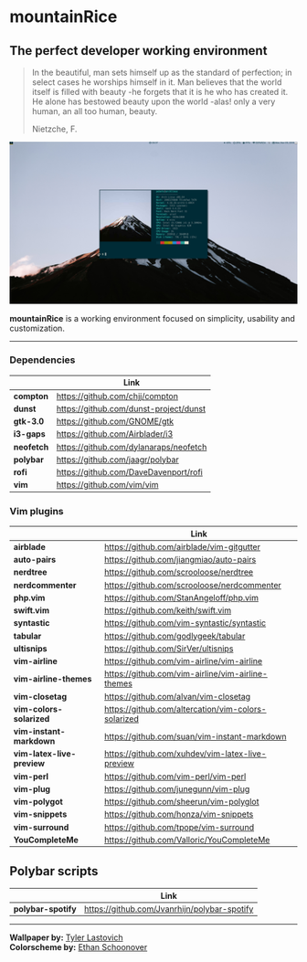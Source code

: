 # mountainRice
## The perfect developer working environment

>In the beautiful, man sets himself up as the standard of perfection; in select cases he worships himself in it. 
>Man believes that the world itself is filled with beauty -he forgets that it is he who has created it. 
>He alone has bestowed beauty upon the world -alas! only a very human, an all too human, beauty.
>
>Nietzche, F.

![Image](.mountainrice/screenshot.png "mountainRice")

**mountainRice** is a working environment focused on simplicity, usability and customization.

---

### Dependencies
| | Link |
--- | ---
**compton** | https://github.com/chjj/compton
**dunst** | https://github.com/dunst-project/dunst
**gtk-3.0** | https://github.com/GNOME/gtk
**i3-gaps** | https://github.com/Airblader/i3
**neofetch** | https://github.com/dylanaraps/neofetch
**polybar** | https://github.com/jaagr/polybar
**rofi** | https://github.com/DaveDavenport/rofi
**vim** | https://github.com/vim/vim

### Vim plugins
| | Link |
--- | ---
**airblade** | https://github.com/airblade/vim-gitgutter
**auto-pairs** | https://github.com/jiangmiao/auto-pairs
**nerdtree** | https://github.com/scrooloose/nerdtree
**nerdcommenter** | https://github.com/scrooloose/nerdcommenter
**php.vim** | https://github.com/StanAngeloff/php.vim
**swift.vim** | https://github.com/keith/swift.vim
**syntastic** | https://github.com/vim-syntastic/syntastic
**tabular** | https://github.com/godlygeek/tabular
**ultisnips** | https://github.com/SirVer/ultisnips
**vim-airline** | https://github.com/vim-airline/vim-airline
**vim-airline-themes** | https://github.com/vim-airline/vim-airline-themes
**vim-closetag** | https://github.com/alvan/vim-closetag
**vim-colors-solarized** | https://github.com/altercation/vim-colors-solarized
**vim-instant-markdown** | https://github.com/suan/vim-instant-markdown
**vim-latex-live-preview** | https://github.com/xuhdev/vim-latex-live-preview
**vim-perl** | https://github.com/vim-perl/vim-perl
**vim-plug** | https://github.com/junegunn/vim-plug
**vim-polygot** | https://github.com/sheerun/vim-polyglot
**vim-snippets** | https://github.com/honza/vim-snippets
**vim-surround** | https://github.com/tpope/vim-surround
**YouCompleteMe** | https://github.com/Valloric/YouCompleteMe

## Polybar scripts
| | Link |
--- | ---
**polybar-spotify** | https://github.com/Jvanrhijn/polybar-spotify

---

**Wallpaper by:** [Tyler Lastovich](https://www.instagram.com/tylerlastovich/)\
**Colorscheme by:** [Ethan Schoonover](https://github.com/altercation/solarized)
